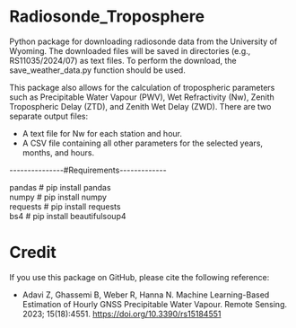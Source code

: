 # Radiosonde_Troposphere
Python package for downloading radiosonde data from the University of Wyoming. The downloaded files will be saved in directories (e.g., RS11035/2024/07) as text files. To perform the download, the save_weather_data.py function should be used.

This package also allows for the calculation of tropospheric parameters such as Precipitable Water Vapour (PWV), Wet Refractivity (Nw), Zenith Tropospheric Delay (ZTD), and Zenith Wet Delay (ZWD).
There are two separate output files:

* A text file for Nw for each station and hour.
* A CSV file containing all other parameters for the selected years, months, and hours.

---------------#Requirements-------------

pandas     # pip install pandas  
numpy      # pip install numpy  
requests   # pip install requests  
bs4        # pip install beautifulsoup4  

# Credit
If you use this package on GitHub, please cite the following reference:
- Adavi Z, Ghassemi B, Weber R, Hanna N. Machine Learning-Based Estimation of Hourly GNSS Precipitable Water Vapour. Remote Sensing. 2023; 15(18):4551. https://doi.org/10.3390/rs15184551
